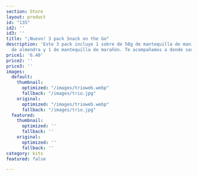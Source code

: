 ```yaml
---
section: Store
layout: product
id: "135"
id2: ''
id3: ''
title: "¡Nuevo! 3 pack Snack on the Go"
description: 'Este 3 pack incluye 1 sobre de 50g de mantequilla de maní, 1 de mantequilla
  de almendra y 1 de mantequilla de marañón. Te acompañamos a donde sea que vayas. '
price1: '6.40'
price2: ''
price3: ''
images:
  default:
    thumbnail:
      optimized: "/images/trioweb.webp"
      fallback: "/images/trio.jpg"
    original:
      optimized: "/images/trioweb.webp"
      fallback: "/images/trio.jpg"
  featured:
    thumbnail:
      optimized: ''
      fallback: ''
    original:
      optimized: ''
      fallback: ''
category: kits
featured: false

---
```

